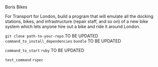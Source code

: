 Boris Bikes

For Transport for London, build a program that will emulate all the docking stations, bikes, and infrastructure (repair staff, and so on) of a new bike system which lets anyone hire out a bike and ride it around London.

`git clone path-to-your-repo` TO BE UPDATED
`command_to_install_dependencies` `bundle` TO BE UPDATED

`command_to_start` `ruby` TO BE UPDATED

`test_command` `rspec`
